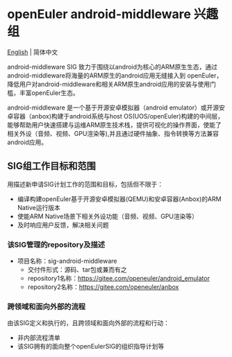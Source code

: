 
# openEuler android-middleware 兴趣组
[English](./sig-android-middleware.md) | 简体中文

android-middleware SIG 致力于围绕以android为核心的ARM原生生态，通过android-middleware将海量的ARM原生的android应用无缝接入到 openEuler，降低用户对android-middleware和相关ARM原生android应用的安装与使用门槛，丰富openEuler生态。

android-middleware 是一个基于开源安卓模拟器（android emulator）或开源安卓容器（anbox)构建于android系统与host OS(UOS/openEuler)构建的中间层，能够帮助用户快速搭建与运维ARM原生技术栈，提供可视化的操作界面，使能了相关外设（音频、视频、GPU渲染等),并且通过硬件抽象、指令转换等方法兼容android应用。


## SIG组工作目标和范围

用描述新申请SIG计划工作的范围和目标，包括但不限于：

- 编译构建openEuler基于开源安卓模拟器(QEMU)和安卓容器(Anbox)的ARM Native运行版本
- 使能ARM Native场景下相关外设功能（音频、视频、GPU渲染等）
- 及时响应用户反馈，解决相关问题


 ### 该SIG管理的repository及描述

- 项目名称：sig-android-middleware
  - 交付件形式：源码、tar包或兼而有之
  - repository1名称：https://gitee.com/openeuler/android_emulator
  - repository2名称：https://gitee.com/openeuler/anbox






 ### 跨领域和面向外部的流程

 由该SIG定义和执行的，且跨领域和面向外部的流程和行动：

 - 非内部流程清单
 - 该SIG拥有的面向整个openEulerSIG的组织指导计划等


